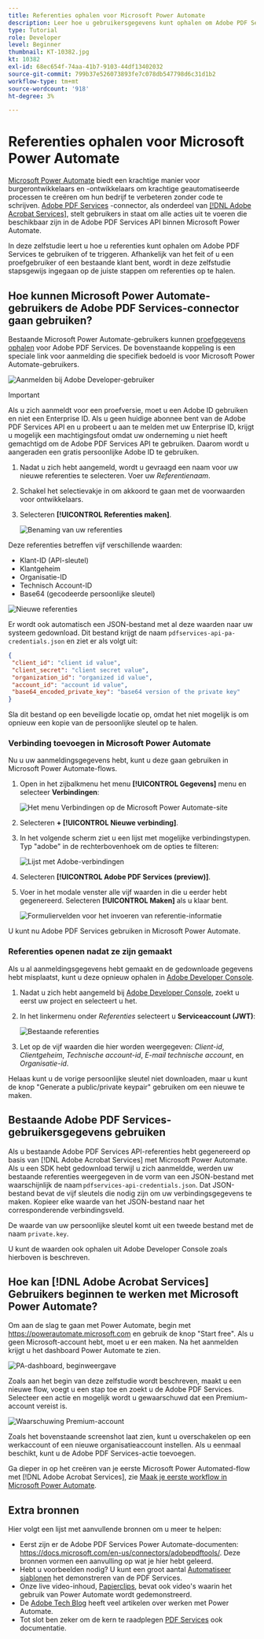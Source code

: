 ```yaml
---
title: Referenties ophalen voor Microsoft Power Automate
description: Leer hoe u gebruikersgegevens kunt ophalen om Adobe PDF Services te gebruiken of te triggeren
type: Tutorial
role: Developer
level: Beginner
thumbnail: KT-10382.jpg
kt: 10382
exl-id: 68ec654f-74aa-41b7-9103-44df13402032
source-git-commit: 799b37e526073893fe7c078db547798d6c31d1b2
workflow-type: tm+mt
source-wordcount: '918'
ht-degree: 3%

---
```


# Referenties ophalen voor Microsoft Power Automate

[Microsoft Power Automate](https://powerautomate.microsoft.com/nl-nl/) biedt een krachtige manier voor burgerontwikkelaars en -ontwikkelaars om krachtige geautomatiseerde processen te creëren om hun bedrijf te verbeteren zonder code te schrijven. [Adobe PDF Services](https://us.flow.microsoft.com/nl-nl/connectors/shared_adobepdftools/adobe-pdf-services/) -connector, als onderdeel van [[!DNL Adobe Acrobat Services]](https://developer.adobe.com/document-services), stelt gebruikers in staat om alle acties uit te voeren die beschikbaar zijn in de Adobe PDF Services API binnen Microsoft Power Automate.

In deze zelfstudie leert u hoe u referenties kunt ophalen om Adobe PDF Services te gebruiken of te triggeren. Afhankelijk van het feit of u een proefgebruiker of een bestaande klant bent, wordt in deze zelfstudie stapsgewijs ingegaan op de juiste stappen om referenties op te halen.

## Hoe kunnen Microsoft Power Automate-gebruikers de Adobe PDF Services-connector gaan gebruiken?

Bestaande Microsoft Power Automate-gebruikers kunnen [proefgegevens ophalen](https://www.adobe.com/go/powerautomate_getstarted) voor Adobe PDF Services. De bovenstaande koppeling is een speciale link voor aanmelding die specifiek bedoeld is voor Microsoft Power Automate-gebruikers.

![Aanmelden bij Adobe Developer-gebruiker](assets/credentials_1.png)


>[!IMPORTANT]
> Als u zich aanmeldt voor een proefversie, moet u een Adobe ID gebruiken en niet een Enterprise ID. Als u geen huidige abonnee bent van de Adobe PDF Services API en u probeert u aan te melden met uw Enterprise ID, krijgt u mogelijk een machtigingsfout omdat uw onderneming u niet heeft gemachtigd om de Adobe PDF Services API te gebruiken. Daarom wordt u aangeraden een gratis persoonlijke Adobe ID te gebruiken.

1. Nadat u zich hebt aangemeld, wordt u gevraagd een naam voor uw nieuwe referenties te selecteren. Voer uw *Referentienaam*.
1. Schakel het selectievakje in om akkoord te gaan met de voorwaarden voor ontwikkelaars.
1. Selecteren **[!UICONTROL Referenties maken]**.

   ![Benaming van uw referenties](assets/credentials_2.png)

Deze referenties betreffen vijf verschillende waarden:

* Klant-ID (API-sleutel)
* Klantgeheim
* Organisatie-ID
* Technisch Account-ID
* Base64 (gecodeerde persoonlijke sleutel)

![Nieuwe referenties](assets/credentials_3.png)

Er wordt ook automatisch een JSON-bestand met al deze waarden naar uw systeem gedownload. Dit bestand krijgt de naam `pdfservices-api-pa-credentials.json` en ziet er als volgt uit:

```json
{
 "client_id": "client id value",
 "client_secret": "client secret value",
 "organization_id": "organized id value",
 "account_id": "account id value",
 "base64_encoded_private_key": "base64 version of the private key"
}
```

Sla dit bestand op een beveiligde locatie op, omdat het niet mogelijk is om opnieuw een kopie van de persoonlijke sleutel op te halen.

### Verbinding toevoegen in Microsoft Power Automate

Nu u uw aanmeldingsgegevens hebt, kunt u deze gaan gebruiken in Microsoft Power Automate-flows.

1. Open in het zijbalkmenu het menu **[!UICONTROL Gegevens]** menu en selecteer **Verbindingen**:

   ![Het menu Verbindingen op de Microsoft Power Automate-site](assets/credentials_4.png)

1. Selecteren **+ [!UICONTROL Nieuwe verbinding]**.

1. In het volgende scherm ziet u een lijst met mogelijke verbindingstypen. Typ &quot;adobe&quot; in de rechterbovenhoek om de opties te filteren:

   ![Lijst met Adobe-verbindingen](assets/credentials_5.png)

1. Selecteren **[!UICONTROL Adobe PDF Services (preview)]**.
1. Voer in het modale venster alle vijf waarden in die u eerder hebt gegenereerd. Selecteren **[!UICONTROL Maken]** als u klaar bent.

   ![Formuliervelden voor het invoeren van referentie-informatie](assets/credentials_6.png)

U kunt nu Adobe PDF Services gebruiken in Microsoft Power Automate.

### Referenties openen nadat ze zijn gemaakt

Als u al aanmeldingsgegevens hebt gemaakt en de gedownloade gegevens hebt misplaatst, kunt u deze opnieuw ophalen in [Adobe Developer Console](https://developer.adobe.com/console).

1. Nadat u zich hebt aangemeld bij [Adobe Developer Console](https://developer.adobe.com/console), zoekt u eerst uw project en selecteert u het.
1. In het linkermenu onder *Referenties* selecteert u **Serviceaccount (JWT)**:

   ![Bestaande referenties](assets/credentials_7.png)

1. Let op de vijf waarden die hier worden weergegeven: *Client-id*, *Clientgeheim*, *Technische account-id*, *E-mail technische account*, en *Organisatie-id*.

Helaas kunt u de vorige persoonlijke sleutel niet downloaden, maar u kunt de knop &quot;Generate a public/private keypair&quot; gebruiken om een nieuwe te maken.

## Bestaande Adobe PDF Services-gebruikersgegevens gebruiken

Als u bestaande Adobe PDF Services API-referenties hebt gegenereerd op basis van [!DNL Adobe Acrobat Services] met Microsoft Power Automate. Als u een SDK hebt gedownload terwijl u zich aanmeldde, werden uw bestaande referenties weergegeven in de vorm van een JSON-bestand met waarschijnlijk de naam `pdfservices-api-credentials.json`. Dat JSON-bestand bevat de vijf sleutels die nodig zijn om uw verbindingsgegevens te maken. Kopieer elke waarde van het JSON-bestand naar het corresponderende verbindingsveld.

De waarde van uw persoonlijke sleutel komt uit een tweede bestand met de naam `private.key`.

U kunt de waarden ook ophalen uit Adobe Developer Console zoals hierboven is beschreven.

## Hoe kan [!DNL Adobe Acrobat Services] Gebruikers beginnen te werken met Microsoft Power Automate?

Om aan de slag te gaan met Power Automate, begin met <https://powerautomate.microsoft.com> en gebruik de knop &quot;Start free&quot;. Als u geen Microsoft-account hebt, moet u er een maken. Na het aanmelden krijgt u het dashboard Power Automate te zien.

![PA-dashboard, beginweergave](assets/credentials_8.png)

Zoals aan het begin van deze zelfstudie wordt beschreven, maakt u een nieuwe flow, voegt u een stap toe en zoekt u de Adobe PDF Services. Selecteer een actie en mogelijk wordt u gewaarschuwd dat een Premium-account vereist is.

![Waarschuwing Premium-account](assets/credentials_9.png)

Zoals het bovenstaande screenshot laat zien, kunt u overschakelen op een werkaccount of een nieuwe organisatieaccount instellen. Als u eenmaal beschikt, kunt u de Adobe PDF Services-actie toevoegen.

Ga dieper in op het creëren van je eerste Microsoft Power Automated-flow met [!DNL Adobe Acrobat Services], zie [Maak je eerste workflow in Microsoft Power Automate](https://experienceleague.adobe.com/docs/document-services/tutorials/pdfservices/create-workflow-power-automate.html).

## Extra bronnen

Hier volgt een lijst met aanvullende bronnen om u meer te helpen:

* Eerst zijn er de Adobe PDF Services Power Automate-documenten: <https://docs.microsoft.com/en-us/connectors/adobepdftools/>. Deze bronnen vormen een aanvulling op wat je hier hebt geleerd.
* Hebt u voorbeelden nodig? U kunt een groot aantal [Automatiseer sjablonen](https://powerautomate.microsoft.com/en-us/connectors/details/shared_adobepdftools/adobe-pdf-services/) het demonstreren van de PDF Services.
* Onze live video-inhoud, [Papierclips](https://www.youtube.com/playlist?list=PLcVEYUqU7VRe4sT-Bf8flvRz1XXUyGmtF), bevat ook video&#39;s waarin het gebruik van Power Automate wordt gedemonstreerd.
* De [Adobe Tech Blog](https://medium.com/adobetech/tagged/microsoft-power-automate) heeft veel artikelen over werken met Power Automate.
* Tot slot ben zeker om de kern te raadplegen [PDF Services](https://developer.adobe.com/document-services/docs/overview/) ook documentatie.
